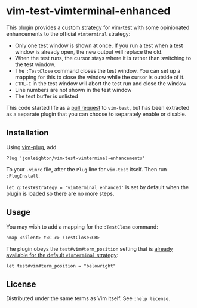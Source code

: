 # vim-test-vimterminal-enhanced

This plugin provides a [custom
strategy](https://github.com/vim-test/vim-test#custom-strategies) for
[vim-test](https://github.com/vim-test/vim-test) with some opinionated
enhancements to the official `vimterminal` strategy:

* Only one test window is shown at once. If you run a test when a test window
  is already open, the new output will replace the old.
* When the test runs, the cursor stays where it is rather than switching to the
  test window.
* The `:TestClose` command closes the test window. You can set up a mapping for
  this to close the window while the cursor is outside of it.
* `CTRL-C` in the test window will abort the test run and close the window
* Line numbers are not shown in the test window
* The test buffer is unlisted

This code started life as a [pull
request](https://github.com/vim-test/vim-test/pull/347) to `vim-test`, but
has been extracted as a separate plugin that you can choose to separately
enable or disable.

## Installation

Using [vim-plug](https://github.com/junegunn/vim-plug), add

```
Plug 'jonleighton/vim-test-vimterminal-enhancements'
```

To your `.vimrc` file, after the `Plug` line for `vim-test` itself. Then run `:PlugInstall`.

`let g:test#strategy = 'vimterminal_enhanced'` is set by default when the
plugin is loaded so there are no more steps.

## Usage

You may wish to add a mapping for the `:TestClose` command:

```
nmap <silent> t<C-c> :TestClose<CR>
```

The plugin obeys the `test#vim#term_position` setting that is [already
available for the default `vimterminal`
strategy](https://github.com/vim-test/vim-test#vim8--neovim-terminal-position):

```
let test#vim#term_position = "belowright"
```

## License

Distributed under the same terms as Vim itself. See `:help license`.
